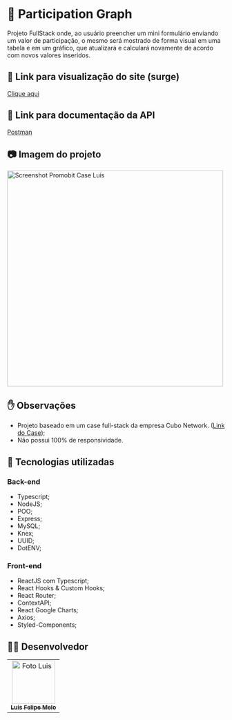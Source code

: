 # 🥇  Participation Graph

Projeto FullStack onde, ao usuário preencher um mini formulário enviando um valor de participação, o mesmo será mostrado de forma visual em uma tabela e em um gráfico, que atualizará e calculará novamente de acordo com novos valores inseridos.

## :link: Link para visualização do site (surge)

<a href="https://luis-cubo-case.surge.sh">Clique aqui</a>

## 📙 Link para documentação da API
<a href="https://documenter.getpostman.com/view/20353400/VUjQkPJX#2b524e27-3c11-4849-b731-c02c11287704">Postman</a>

## :camera: Imagem do projeto

<div>
  <img src="https://i.imgur.com/3cmwkis.png" width="500px" alt="Screenshot Promobit Case Luis" />
</div>

## ✋ Observações

- Projeto baseado em um case full-stack da empresa Cubo Network. ([Link do Case](https://github.com/cubonetwork/fullstack-challenge));
- Não possui 100% de responsividade.

## :wrench: Tecnologias utilizadas

### Back-end
- Typescript;
- NodeJS;
- POO;
- Express;
- MySQL;
- Knex;
- UUID;
- DotENV;

### Front-end
- ReactJS com Typescript;
- React Hooks & Custom Hooks;
- React Router;
- ContextAPI;
- React Google Charts;
- Axios;
- Styled-Components;

## 👨‍💻 Desenvolvedor
<table>
<td align="center">
   <a href="https://www.linkedin.com/in/luisfmelot/">
       <img src="https://avatars.githubusercontent.com/u/79599836?v=4" width="100px;" alt="Foto Luis"/> 
       <br>
       <sub>
           <b>Luis Felipe Melo</b>
        </sub>
     </a>
</td>
</table>
